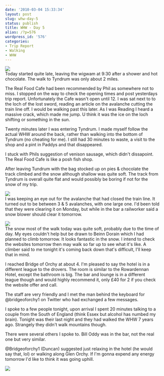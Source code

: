 ```yaml
---
date: '2010-03-04 15:33:34'
layout: post
slug: whw-day-5
status: publish
title: WHW - Day 5
alias: /?p=576
wordpress_id: '576'
categories:
- Trip Report
- Walking
- WHW
---
```


[![](http://dl.dropbox.com/u/2657852/website/images/l_1600_1200_1AF33E3F-DACA-4CDB-87AF-C2496657E410.jpeg)](http://dl.dropbox.com/u/2657852/website/images/l_1600_1200_1AF33E3F-DACA-4CDB-87AF-C2496657E410.jpeg)  
Today started quite late, leaving the wigwam at 9:30 after a shower and hot chocolate. The walk to Tyndrum was only about 2 miles.  
<!-- more -->
The Real Food Cafe had been recommended by Phil as somewhere not to miss. I stopped on the way to check the opening times and post yesterdays trip report. Unfortunately the Cafe wasn't open until 12. I was sat next to to the loch of the lost sword, reading an article on the avalanche cutting the train line off. I would be walking past this later. As I was Reading I heard a massive crack, which made me jump. U think it was the ice on the loch shifting or something in the sun.  

Twenty minutes later I was entering Tyndrum. I made myself follow the actual WHW around the back, rather than walking into the bottom of Tyndrum (no cheating for me). I still had 30 minutes to waste, a visit to the shop and a pint in Paddys and that disappeared.  

I stuck with Phils suggestion of venison sausage, which didn't dissapoint. The Real Food Cafe is like a posh fish shop.  

After leaving Tundrum with the bag stocked up on pies & chocolate the track climbed and the snow although shallow was quite soft. The track from Tyndrum is overall quite flat and would possibly be boring if not for the snow of my trip.  

[![](http://dl.dropbox.com/u/2657852/website/images/l_1600_1200_BD6681A4-CF92-4D1C-AADF-4BE273FD117E.jpeg)](http://dl.dropbox.com/u/2657852/website/images/l_1600_1200_BD6681A4-CF92-4D1C-AADF-4BE273FD117E.jpeg)  
I was keeping an eye out for the avalanche that had closed the train line. It turned out to be between 3 & 5 avalanches, with one large one. I'd been told that they were clearing it on Monday, but while in the bar a railworker said a snow blower should clear it tomorrow.  

[![](http://dl.dropbox.com/u/2657852/website/images/l_1600_1200_E03BC739-B7B0-4D7D-BA0A-5AF3B6D37465.jpeg)](http://dl.dropbox.com/u/2657852/website/images/l_1600_1200_E03BC739-B7B0-4D7D-BA0A-5AF3B6D37465.jpeg)  
The snow most of the walk today was quite soft, probably due to the time of day. My eyes couldn't help but be drawn to Beinn Dorain which I had planned to climb tomorrow. It looks fantastic in the snow. I intend to check the websites tomorrow then may walk so far up to see what it's like. A climber said to me tonight it's coming back down that's difficult, I'll keep that in mind.  

I reached Bridge of Orchy at about 4. I'm pleased to say the hotel is in a different league to the drovers. The room is similar to the Rowardennan Hotel, except the bathroom is big. The bar and lounge is in a different league though and would highly recommend it, only £40 for 2 if you check the website offer and call.  

The staff are very friendly and I met the man behind the keyboard for @bridgeoforchy1 on Twitter who had exchanged a few messages.  

I spoke to a few people tonight, upon arrival I spent 20 minutes talking to a couple from the South of England (think Essex but alcohol has numbed my brain). Tonight was their last night and they had walked the WHW 7 years ago. Strangely they didn't walk mountains though.  

There were several others I spoke to. Bill Oddy was in the bar, not the real one but very similar.  

@Bridgeoforchy1 (Duncan) suggested just relaxing in the hotel (he would say that, lol) or walking along Glen Orchy. If I'm gonna expend any energy tomorrow I'd like to think it was going uphill.  

[![](http://dl.dropbox.com/u/2657852/website/images/l_1600_1200_FC3A1216-22A4-43DA-B5CF-A20A5536A84A.jpeg)](http://dl.dropbox.com/u/2657852/website/images/l_1600_1200_FC3A1216-22A4-43DA-B5CF-A20A5536A84A.jpeg)

